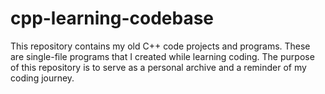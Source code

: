 # cpp-learning-codebase
This repository contains my old C++ code projects and programs. These are single-file programs that I created while learning coding. The purpose of this repository is to serve as a personal archive and a reminder of my coding journey.
